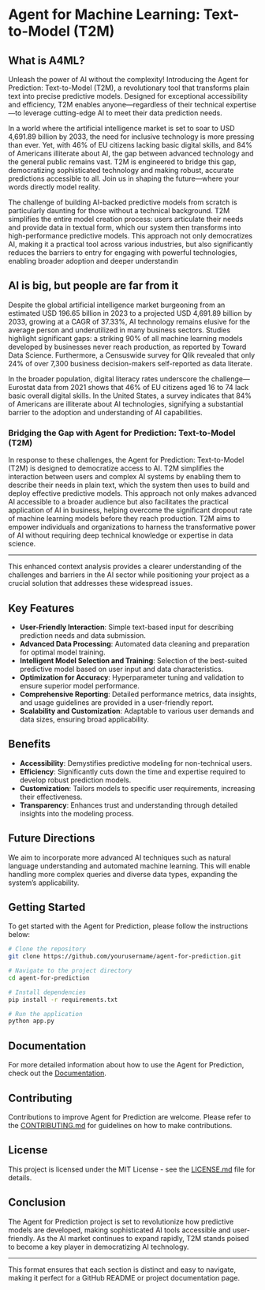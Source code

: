 # Agent for Machine Learning: Text-to-Model (T2M)

## What is A4ML? 
Unleash the power of AI without the complexity! Introducing the Agent for Prediction: Text-to-Model (T2M), a revolutionary tool that transforms plain text into precise predictive models. Designed for exceptional accessibility and efficiency, T2M enables anyone—regardless of their technical expertise—to leverage cutting-edge AI to meet their data prediction needs.

In a world where the artificial intelligence market is set to soar to USD 4,691.89 billion by 2033, the need for inclusive technology is more pressing than ever. Yet, with 46% of EU citizens lacking basic digital skills, and 84% of Americans illiterate about AI, the gap between advanced technology and the general public remains vast. T2M is engineered to bridge this gap, democratizing sophisticated technology and making robust, accurate predictions accessible to all. Join us in shaping the future—where your words directly model reality.

The challenge of building AI-backed predictive models from scratch is particularly daunting for those without a technical background. T2M simplifies the entire model creation process: users articulate their needs and provide data in textual form, which our system then transforms into high-performance predictive models. This approach not only democratizes AI, making it a practical tool across various industries, but also significantly reduces the barriers to entry for engaging with powerful technologies, enabling broader adoption and deeper understandin

## AI is big, but people are far from it

Despite the global artificial intelligence market burgeoning from an estimated USD 196.65 billion in 2023 to a projected USD 4,691.89 billion by 2033, growing at a CAGR of 37.33%, AI technology remains elusive for the average person and underutilized in many business sectors. Studies highlight significant gaps: a striking 90% of all machine learning models developed by businesses never reach production, as reported by Toward Data Science. Furthermore, a Censuswide survey for Qlik revealed that only 24% of over 7,300 business decision-makers self-reported as data literate. 

In the broader population, digital literacy rates underscore the challenge—Eurostat data from 2021 shows that 46% of EU citizens aged 16 to 74 lack basic overall digital skills. In the United States, a survey indicates that 84% of Americans are illiterate about AI technologies, signifying a substantial barrier to the adoption and understanding of AI capabilities.

### Bridging the Gap with Agent for Prediction: Text-to-Model (T2M)

In response to these challenges, the Agent for Prediction: Text-to-Model (T2M) is designed to democratize access to AI. T2M simplifies the interaction between users and complex AI systems by enabling them to describe their needs in plain text, which the system then uses to build and deploy effective predictive models. This approach not only makes advanced AI accessible to a broader audience but also facilitates the practical application of AI in business, helping overcome the significant dropout rate of machine learning models before they reach production. T2M aims to empower individuals and organizations to harness the transformative power of AI without requiring deep technical knowledge or expertise in data science.

---

This enhanced context analysis provides a clearer understanding of the challenges and barriers in the AI sector while positioning your project as a crucial solution that addresses these widespread issues.
## Key Features
- **User-Friendly Interaction**: Simple text-based input for describing prediction needs and data submission.
- **Advanced Data Processing**: Automated data cleaning and preparation for optimal model training.
- **Intelligent Model Selection and Training**: Selection of the best-suited predictive model based on user input and data characteristics.
- **Optimization for Accuracy**: Hyperparameter tuning and validation to ensure superior model performance.
- **Comprehensive Reporting**: Detailed performance metrics, data insights, and usage guidelines are provided in a user-friendly report.
- **Scalability and Customization**: Adaptable to various user demands and data sizes, ensuring broad applicability.

## Benefits
- **Accessibility**: Demystifies predictive modeling for non-technical users.
- **Efficiency**: Significantly cuts down the time and expertise required to develop robust prediction models.
- **Customization**: Tailors models to specific user requirements, increasing their effectiveness.
- **Transparency**: Enhances trust and understanding through detailed insights into the modeling process.

## Future Directions
We aim to incorporate more advanced AI techniques such as natural language understanding and automated machine learning. This will enable handling more complex queries and diverse data types, expanding the system’s applicability.

## Getting Started
To get started with the Agent for Prediction, please follow the instructions below:

```bash
# Clone the repository
git clone https://github.com/yourusername/agent-for-prediction.git

# Navigate to the project directory
cd agent-for-prediction

# Install dependencies
pip install -r requirements.txt

# Run the application
python app.py
```

## Documentation
For more detailed information about how to use the Agent for Prediction, check out the [Documentation](docs/).

## Contributing
Contributions to improve Agent for Prediction are welcome. Please refer to the [CONTRIBUTING.md](CONTRIBUTING.md) for guidelines on how to make contributions.

## License
This project is licensed under the MIT License - see the [LICENSE.md](LICENSE.md) file for details.

## Conclusion
The Agent for Prediction project is set to revolutionize how predictive models are developed, making sophisticated AI tools accessible and user-friendly. As the AI market continues to expand rapidly, T2M stands poised to become a key player in democratizing AI technology.

---

This format ensures that each section is distinct and easy to navigate, making it perfect for a GitHub README or project documentation page.
